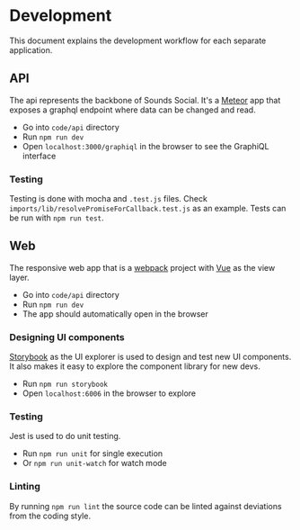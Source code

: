 # Development 

This document explains the development workflow for each separate application.

## API

The api represents the backbone of Sounds Social.
It's a [Meteor](https://www.meteor.com/) app that exposes a graphql endpoint where data can be changed and read.

* Go into `code/api` directory
* Run `npm run dev`
* Open `localhost:3000/graphiql` in the browser to see the GraphiQL interface

### Testing

Testing is done with mocha and `.test.js` files. Check `imports/lib/resolvePromiseForCallback.test.js` as an example.
Tests can be run with `npm run test`.

## Web

The responsive web app that is a [webpack](https://webpack.js.org/) project with [Vue](https://vuejs.org/) as the view layer.

* Go into `code/api` directory
* Run `npm run dev`
* The app should automatically open in the browser

### Designing UI components

[Storybook](https://storybook.js.org/) as the UI explorer is used to design and test
new UI components. It also makes it easy to explore the component library for new devs.

* Run `npm run storybook`
* Open `localhost:6006` in the browser to explore

### Testing

Jest is used to do unit testing.

* Run `npm run unit` for single execution
* Or `npm run unit-watch` for watch mode

### Linting

By running `npm run lint` the source code can be linted against deviations from the coding style.
